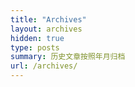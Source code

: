 ```yaml
---
title: "Archives"
layout: archives
hidden: true
type: posts
summary: 历史文章按照年月归档
url: /archives/
---
```


